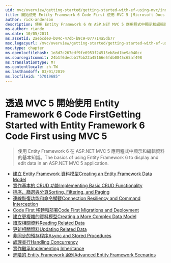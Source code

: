 ```yaml
---
uid: mvc/overview/getting-started/getting-started-with-ef-using-mvc/index
title: 開始使用 Entity Framework 6 Code First 使用 MVC 5 |Microsoft Docs
author: rick-anderson
description: 使用 Entity Framework 6 在 ASP.NET MVC 5 應用程式中顯示和編輯資料的基本知識。
ms.author: riande
ms.date: 10/05/2011
ms.assetid: 2aebcde0-b04c-47db-b9c9-077714a5db77
msc.legacyurl: /mvc/overview/getting-started/getting-started-with-ef-using-mvc
msc.type: chapter
ms.openlocfilehash: 1e8d7c267edf9fe6953f24515eb8ed1be9a040cc
ms.sourcegitcommit: 24b1f6decbb17bb22a45166e5fdb0845c65af498
ms.translationtype: MT
ms.contentlocale: zh-TW
ms.lasthandoff: 03/01/2019
ms.locfileid: "57019685"
---
```

<a name="getting-started-with-entity-framework-6-code-first-using-mvc-5"></a><span data-ttu-id="393e0-103">透過 MVC 5 開始使用 Entity Framework 6 Code First</span><span class="sxs-lookup"><span data-stu-id="393e0-103">Getting Started with Entity Framework 6 Code First using MVC 5</span></span>
====================
> <span data-ttu-id="393e0-104">使用 Entity Framework 6 在 ASP.NET MVC 5 應用程式中顯示和編輯資料的基本知識。</span><span class="sxs-lookup"><span data-stu-id="393e0-104">The basics of using Entity Framework 6 to display and edit data in an ASP.NET MVC 5 application.</span></span>


- [<span data-ttu-id="393e0-105">建立 Entity Framework 資料模型</span><span class="sxs-lookup"><span data-stu-id="393e0-105">Creating an Entity Framework Data Model</span></span>](creating-an-entity-framework-data-model-for-an-asp-net-mvc-application.md)
- [<span data-ttu-id="393e0-106">實作基本的 CRUD 功能</span><span class="sxs-lookup"><span data-stu-id="393e0-106">Implementing Basic CRUD Functionality</span></span>](implementing-basic-crud-functionality-with-the-entity-framework-in-asp-net-mvc-application.md)
- [<span data-ttu-id="393e0-107">排序、篩選與分頁</span><span class="sxs-lookup"><span data-stu-id="393e0-107">Sorting, Filtering, and Paging</span></span>](sorting-filtering-and-paging-with-the-entity-framework-in-an-asp-net-mvc-application.md)
- [<span data-ttu-id="393e0-108">連線恢復功能和命令攔截</span><span class="sxs-lookup"><span data-stu-id="393e0-108">Connection Resiliency and Command Interception</span></span>](connection-resiliency-and-command-interception-with-the-entity-framework-in-an-asp-net-mvc-application.md)
- [<span data-ttu-id="393e0-109">Code First 移轉和部署</span><span class="sxs-lookup"><span data-stu-id="393e0-109">Code First Migrations and Deployment</span></span>](migrations-and-deployment-with-the-entity-framework-in-an-asp-net-mvc-application.md)
- [<span data-ttu-id="393e0-110">建立更複雜的資料模型</span><span class="sxs-lookup"><span data-stu-id="393e0-110">Creating a More Complex Data Model</span></span>](creating-a-more-complex-data-model-for-an-asp-net-mvc-application.md)
- [<span data-ttu-id="393e0-111">讀取相關資料</span><span class="sxs-lookup"><span data-stu-id="393e0-111">Reading Related Data</span></span>](reading-related-data-with-the-entity-framework-in-an-asp-net-mvc-application.md)
- [<span data-ttu-id="393e0-112">更新相關資料</span><span class="sxs-lookup"><span data-stu-id="393e0-112">Updating Related Data</span></span>](updating-related-data-with-the-entity-framework-in-an-asp-net-mvc-application.md)
- [<span data-ttu-id="393e0-113">非同步的預存程序</span><span class="sxs-lookup"><span data-stu-id="393e0-113">Async and Stored Procedures</span></span>](async-and-stored-procedures-with-the-entity-framework-in-an-asp-net-mvc-application.md)
- [<span data-ttu-id="393e0-114">處理並行</span><span class="sxs-lookup"><span data-stu-id="393e0-114">Handling Concurrency</span></span>](handling-concurrency-with-the-entity-framework-in-an-asp-net-mvc-application.md)
- [<span data-ttu-id="393e0-115">實作繼承</span><span class="sxs-lookup"><span data-stu-id="393e0-115">Implementing Inheritance</span></span>](implementing-inheritance-with-the-entity-framework-in-an-asp-net-mvc-application.md)
- [<span data-ttu-id="393e0-116">進階的 Entity Framework 案例</span><span class="sxs-lookup"><span data-stu-id="393e0-116">Advanced Entity Framework Scenarios</span></span>](advanced-entity-framework-scenarios-for-an-mvc-web-application.md)
